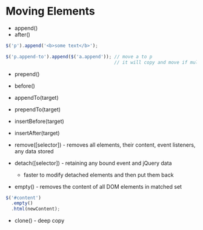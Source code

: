 # Moving Elements

- append()
- after()

```javascript
$('p').append('<b>some text</b>');

$('p.append-to').append($('a.append')); // move a to p
                                        // it will copy and move if multiple target
```

- prepend()
- before()


- appendTo(target)
- prependTo(target)
- insertBefore(target)
- insertAfter(target)

- remove([selector]) - removes all elements, their content, event listeners, any data stored

- detach([selector]) - retaining any bound event and jQuery data
  - faster to modify detached elements and then put them back

- empty() - removes the content of all DOM elements in matched set

```javascript
$('#content')
  .empty()
  .html(newContent);
```

- clone() - deep copy
